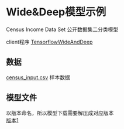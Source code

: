 # Wide&Deep模型示例

Census Income Data Set 公开数据集二分类模型

client程序 [TensorflowWideAndDeep](../../../src/main/java/com/bj58/ailab/demo/client/TensorflowWideAndDeep.java)  

## 数据
[census_input.csv](./census_input.csv) 样本数据 

## 模型文件
以版本命名，所以模型下载需要解压成对应版本          
[版本1](http://wos.58cdn.com.cn/nOlKjIhGntU/dlinference/demo_model_tensorflow_wideAndDeep_1.zip)